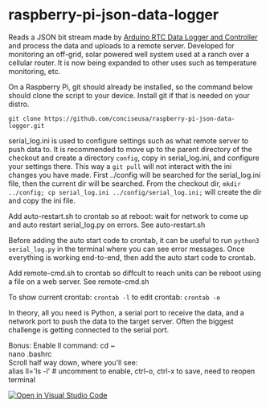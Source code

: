 # raspberry-pi-json-data-logger
Reads a JSON bit stream made by [Arduino RTC Data Logger and Controller](https://github.com/conciseusa/arduino-rtc-json-data-logger) and process the data and uploads to a remote server. 
Developed for monitoring an off-grid, solar powered well system used at a ranch over a cellular router.
It is now being expanded to other uses such as temperature monitoring, etc.

On a Raspberry Pi, git should already be installed, so the command below should clone the script to your device.
Install git if that is needed on your distro.

`git clone https://github.com/conciseusa/raspberry-pi-json-data-logger.git`

serial_log.ini is used to configure settings such as what remote server to push data to. It is recommended to move up to the parent directory of the checkout and create a directory `config`, copy in serial_log.ini, and configure your settings there. This way a `git pull` will not interact with the ini changes you have made. First ../config will be searched for the serial_log.ini file, then the current dir will be searched. From the checkout dir, `mkdir ../config; cp serial_log.ini ../config/serial_log.ini;` will create the dir and copy the ini file.

Add auto-restart.sh to crontab so at reboot: wait for network to come up and auto restart serial_log.py on errors. See auto-restart.sh

Before adding the auto start code to crontab, it can be useful to run `python3 serial_log.py` in the terminal where you can see error messages. Once everything is working end-to-end, then add the auto start code to crontab.

Add remote-cmd.sh to crontab so diffcult to reach units can be reboot using a file on a web server. See remote-cmd.sh

To show current crontab: `crontab -l`  to edit crontab: `crontab -e`

In theory, all you need is Python, a serial port to receive the data, and a network port to push the data to the target server. Often the biggest challenge is getting connected to the serial port.

Bonus: Enable ll command:
cd ~  
nano .bashrc  
Scroll half way down, where you'll see:  
alias ll='ls -l'  # uncomment to enable, ctrl-o, ctrl-x to save, need to reopen terminal  

[![Open in Visual Studio Code](https://open.vscode.dev/badges/open-in-vscode.svg)](https://open.vscode.dev/conciseusa/raspberry-pi-json-data-logger)
